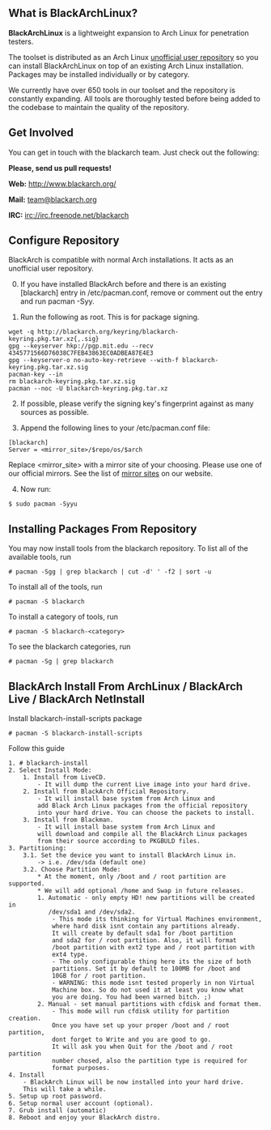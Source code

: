 What is BlackArchLinux?
------------------------

**BlackArchLinux** is a lightweight expansion to Arch Linux for penetration
testers.

The toolset is distributed as an Arch Linux [unofficial user
repository](https://wiki.archlinux.org/index.php/Unofficial_User_Repositories)
so you can install BlackArchLinux on top of an existing Arch Linux
installation. Packages may be installed individually or by category.

<!-- Count tools: pacman -Sgg | grep blackarchlinux | cut -d' ' -f2 | sort -u | wc -l -->
We currently have over 650 tools in our toolset and the repository is
constantly expanding. All tools are thoroughly tested before being added to the
codebase to maintain the quality of the repository.

Get Involved
------------

You can get in touch with the blackarch team. Just check out the following:

**Please, send us pull requests!**

**Web:** http://www.blackarch.org/

**Mail:** team@blackarch.org

**IRC:** [irc://irc.freenode.net/blackarch](irc://irc.freenode.net/blackarch)

Configure Repository
--------------------

BlackArch is compatible with normal Arch installations. It acts as an unofficial user repository.

0. If you have installed BlackArch before and there is an existing [blackarch] entry in /etc/pacman.conf, remove or comment out the entry and run pacman -Syy. 

1. Run the following as root. This is for package signing.

```
wget -q http://blackarch.org/keyring/blackarch-keyring.pkg.tar.xz{,.sig}                                                  
gpg --keyserver hkp://pgp.mit.edu --recv 4345771566D76038C7FEB43863EC0ADBEA87E4E3                                         
gpg --keyserver-o no-auto-key-retrieve --with-f blackarch-keyring.pkg.tar.xz.sig                                          
pacman-key --in                                                                                                           
rm blackarch-keyring.pkg.tar.xz.sig                                                                                       
pacman --noc -U blackarch-keyring.pkg.tar.xz                                                                              
```

2. If possible, please verify the signing key's fingerprint against as many sources as possible. 

3. Append the following lines to your /etc/pacman.conf file:

```
[blackarch]
Server = <mirror_site>/$repo/os/$arch
```
Replace <mirror_site> with a mirror site of your choosing. Please use one of our official mirrors. See the list of [mirror sites](http://blackarch.org/download.html#mirrors) on our website.

4. Now run:

```
$ sudo pacman -Syyu
```

Installing Packages From Repository
-----------------------------------

You may now install tools from the blackarch repository. To list all of the available tools, run

 ```
 # pacman -Sgg | grep blackarch | cut -d' ' -f2 | sort -u
 ```

To install all of the tools, run

 ```
 # pacman -S blackarch
 ```

To install a category of tools, run

 ```
 # pacman -S blackarch-<category>
 ```

To see the blackarch categories, run

 ```
 # pacman -Sg | grep blackarch
 ```

BlackArch Install From ArchLinux / BlackArch Live / BlackArch NetInstall
------------------------------------------------------------------------

Install blackarch-install-scripts package

 ```
 # pacman -S blackarch-install-scripts 
 ```

Follow this guide

    1. # blackarch-install
    2. Select Install Mode:
        1. Install from LiveCD.
            - It will dump the current Live image into your hard drive.
        2. Install from BlackArch Official Repository.
            - It will install base system from Arch Linux and
            add Black Arch Linux packages from the official repository
            into your hard drive. You can choose the packets to install.
        3. Install from Blackman.
            - It will install base system from Arch Linux and
            will download and compile all the BlackArch Linux packages
            from their source according to PKGBULD files.
    3. Partitioning:
        3.1. Set the device you want to install BlackArch Linux in.
            -> i.e. /dev/sda (default one)
        3.2. Choose Partition Mode:
            * At the moment, only /boot and / root partition are supported.
            * We will add optional /home and Swap in future releases.
            1. Automatic - only empty HD! new partitions will be created in
               /dev/sda1 and /dev/sda2.
                - This mode its thinking for Virtual Machines environment,
                where hard disk isnt contain any partitions already.
                It will create by default sda1 for /boot partition
                and sda2 for / root partition. Also, it will format
                /boot partition with ext2 type and / root partition with
                ext4 type.
                - The only configurable thing here its the size of both
                partitions. Set it by default to 100MB for /boot and
                10GB for / root partition.
                - WARNING: this mode isnt tested properly in non Virtual
                Machine box. So do not used it at least you know what
                you are doing. You had been warned bitch. ;)
            2. Manual - set manual partitions with cfdisk and format them.
                - This mode will run cfdisk utility for partition creation.
                Once you have set up your proper /boot and / root partition,
                dont forget to Write and you are good to go.
                It will ask you when Quit for the /boot and / root partition
                number chosed, also the partition type is required for
                format purposes.
    4. Install
        - BlackArch Linux will be now installed into your hard drive.
        This will take a while.
    5. Setup up root password.
    6. Setup normal user account (optional).
    7. Grub install (automatic)
    8. Reboot and enjoy your BlackArch distro.
